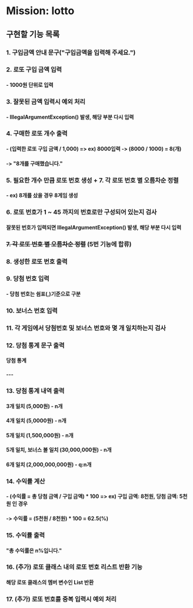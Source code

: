 Mission: lotto
===============

구현할 기능 목록
--------------

### 1. 구입금액 안내 문구("구입금액을 입력해 주세요.")
### 2. 로또 구입 금액 입력
#### - 1000원 단위로 입력
### 3. 잘못된 금액 입력시 예외 처리
#### - IllegalArgumentException() 발생, 해당 부분 다시 입력
### 4. 구매한 로또 개수 출력
#### - (입력한 로또 구입 금액 / 1,000) => ex) 8000입력 -> (8000 / 1000) = 8(개)
#### -> "8개를 구매했습니다."
### 5. 필요한 개수 만큼 로또 번호 생성 + 7. 각 로또 번호 별 오름차순 정렬
#### - ex) 8개를 샀을 경우 8게임 생성
### 6. 로또 번호가 1 ~ 45 까지의 번호로만 구성되어 있는지 검사
#### 잘못된 번호가 입력되면 IllegalArgumentException() 발생, 해당 부분 다시 입력
### ~~7. 각 로또 번호 별 오름차순 정렬~~ (5번 기능에 합류)
### 8. 생성한 로또 번호 출력
### 9. 당첨 번호 입력
#### - 당첨 번호는 쉼표(,)기준으로 구분
### 10. 보너스 번호 입력
### 11. 각 게임에서 당첨번호 및 보너스 번호와 몇 개 일치하는지 검사
### 12. 당첨 통계 문구 출력
#### 당첨 통계
#### ---
### 13. 당첨 통계 내역 출력
#### 3개 일치 (5,000원) - n개
#### 4개 일치 (5,0000원) - n개
#### 5개 일치 (1,500,000원) - n개
#### 5개 일치, 보너스 볼 일치 (30,000,000원) - n개
#### 6개 일치 (2,000,000,000원) - q:n개
### 14. 수익률 계산
#### - (수익률 = 총 당첨 금액 / 구입 금액) * 100 => ex) 구입 금액: 8천원, 당첨 금액: 5천원 인 경우
#### -> 수익률 = (5천원 / 8천원) * 100 = 62.5(%)
### 15. 수익률 출력
#### "총 수익률은 n%입니다."
### 16. (추가) 로또 클래스 내의 로또 번호 리스트 반환 기능
#### 해당 로또 클래스의 멤버 변수인 List<Integer> 반환
### 17. (추가) 로또 번호를 중복 입력시 예외 처리